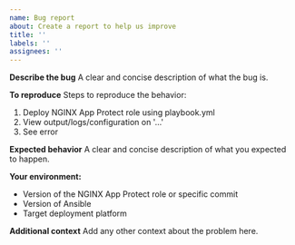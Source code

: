 ```yaml
---
name: Bug report
about: Create a report to help us improve
title: ''
labels: ''
assignees: ''
---
```

**Describe the bug**
A clear and concise description of what the bug is.

**To reproduce**
Steps to reproduce the behavior:
1. Deploy NGINX App Protect role using playbook.yml
2. View output/logs/configuration on '...'
3. See error

**Expected behavior**
A clear and concise description of what you expected to happen.

**Your environment:**
-   Version of the NGINX App Protect role or specific commit
-   Version of Ansible
-   Target deployment platform

**Additional context**
Add any other context about the problem here.
